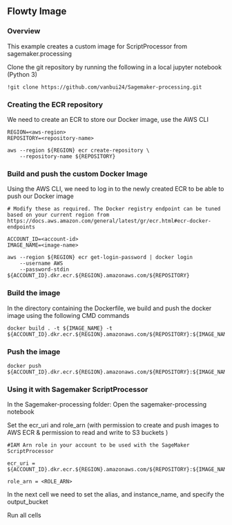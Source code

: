 ## Flowty Image

### Overview

This example creates a custom image for ScriptProcessor from sagemaker.processing

Clone the git repository by running the following in a local jupyter notebook (Python 3)
```
!git clone https://github.com/vanbui24/Sagemaker-processing.git
```

### Creating the ECR repository
We need to create an ECR to store our Docker image, use the AWS CLI
```
REGION=<aws-region>
REPOSITORY=<repository-name>

aws --region ${REGION} ecr create-repository \
    --repository-name ${REPOSITORY}
```

### Build and push the custom Docker Image
Using the AWS CLI, we need to log in to the newly created ECR to be able to push our Docker image
```
# Modify these as required. The Docker registry endpoint can be tuned based on your current region from https://docs.aws.amazon.com/general/latest/gr/ecr.html#ecr-docker-endpoints

ACCOUNT_ID=<account-id>
IMAGE_NAME=<image-name>

aws --region ${REGION} ecr get-login-password | docker login 
    --username AWS 
    --password-stdin ${ACCOUNT_ID}.dkr.ecr.${REGION}.amazonaws.com/${REPOSITORY}
```

### Build the image
In the directory containing the Dockerfile, we build and push the docker image using the following CMD commands  
```
docker build . -t ${IMAGE_NAME} -t ${ACCOUNT_ID}.dkr.ecr.${REGION}.amazonaws.com/${REPOSITORY}:${IMAGE_NAME}
```
### Push the image
```
docker push ${ACCOUNT_ID}.dkr.ecr.${REGION}.amazonaws.com/${REPOSITORY}:${IMAGE_NAME}
```

### Using it with Sagemaker ScriptProcessor

In the Sagemaker-processing folder: Open the sagemaker-processing notebook

Set the ecr_uri and role_arn (with permission to create and push images to AWS ECR & permission to read and write to S3 buckets )

```
#IAM Arn role in your account to be used with the SageMaker ScriptProcessor

ecr_uri = ${ACCOUNT_ID}.dkr.ecr.${REGION}.amazonaws.com/${REPOSITORY}:${IMAGE_NAME}

role_arn = <ROLE_ARN>
```

In the next cell we need to set the alias, and instance_name, and specify the output_bucket

Run all cells
